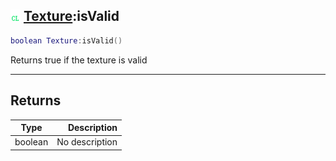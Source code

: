 ## ![client](../../.gitbook/assets/client.png) [Texture](./readme/texture.md):isValid

```lua
boolean Texture:isValid()
```

Returns true if the texture is valid

------
## Returns

| Type   | Description |
| ------ | ----------: |
| boolean | No description |

